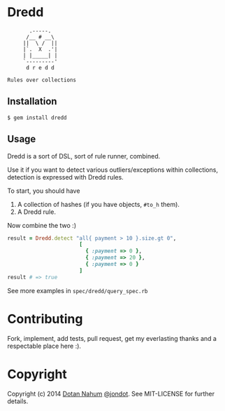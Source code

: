 # Dredd

```
       .-----.
      /__ # __\
     ||  \ /  ||
     |`.  X  .'|
     | |_____| |
     `---------'
      d r e d d

Rules over collections
```

## Installation

```
$ gem install dredd
```

## Usage

Dredd is a sort of DSL, sort of rule runner, combined. 

Use it if you want to detect various outliers/exceptions within collections, detection is expressed with Dredd rules.


To start, you should have

1. A collection of hashes (if you have objects, `#to_h` them).
2. A Dredd rule.

Now combine the two :)

```ruby
result = Dredd.detect "all{ payment > 10 }.size.gt 0",
                       [
                         { :payment => 0 },
                         { :payment => 20 },
                         { :payment => 0 }
                       ]
result # => true
```

See more examples in `spec/dredd/query_spec.rb`


# Contributing

Fork, implement, add tests, pull request, get my everlasting thanks and a respectable place here :).

# Copyright

Copyright (c) 2014 [Dotan Nahum](http://gplus.to/dotan) [@jondot](http://twitter.com/jondot). See MIT-LICENSE for further details.

